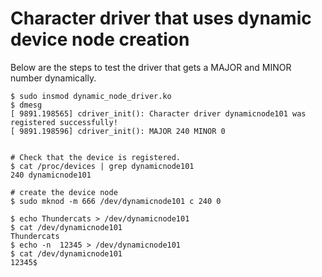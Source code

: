 
# Character driver that uses dynamic device node creation

Below are the steps to test the driver that gets a MAJOR and MINOR number
dynamically.


```shell
$ sudo insmod dynamic_node_driver.ko 
$ dmesg 
[ 9891.198565] cdriver_init(): Character driver dynamicnode101 was registered successfully!
[ 9891.198596] cdriver_init(): MAJOR 240 MINOR 0


# Check that the device is registered.
$ cat /proc/devices | grep dynamicnode101
240 dynamicnode101

# create the device node
$ sudo mknod -m 666 /dev/dynamicnode101 c 240 0

$ echo Thundercats > /dev/dynamicnode101
$ cat /dev/dynamicnode101
Thundercats
$ echo -n  12345 > /dev/dynamicnode101
$ cat /dev/dynamicnode101
12345$
```